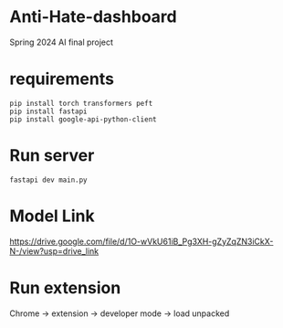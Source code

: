 # Anti-Hate-dashboard
Spring 2024 AI final project

# requirements
```
pip install torch transformers peft 
pip install fastapi
pip install google-api-python-client
```

# Run server
```
fastapi dev main.py
```

# Model Link
https://drive.google.com/file/d/1O-wVkU61iB_Pg3XH-gZyZqZN3iCkX-N-/view?usp=drive_link


# Run extension

Chrome -> extension -> developer mode -> load unpacked 